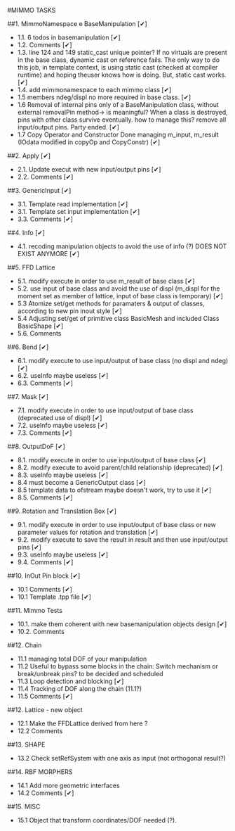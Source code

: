 #MIMMO TASKS

##1. MimmoNamespace e BaseManipulation  [&#10004;]

 - 1.1. 6 todos in basemanipulation  [&#10004;]
 - 1.2. Comments  [&#10004;]
 - 1.3. line 124 and 149 static_cast unique pointer? If no virtuals are present in the base class, dynamic cast on reference fails. The only way to do this job, in template context, is using static cast (checked at compiler runtime) and hoping theuser knows how is doing. But, static cast works. [&#10004;]
 - 1.4. add mimmonamespace to each mimmo class  [&#10004;]
 - 1.5  members ndeg/displ no more required in base class. [&#10004;]
 - 1.6  Removal of internal pins only of a BaseManipulation class, without external removalPin method-> is meaningful? When a class is destroyed, pins with other class survive eventually. how to manage this?  remove all input/output pins. Party ended. [&#10004;]
 - 1.7  Copy Operator and Constructor Done managing m_input, m_result (IOdata modified in copyOp and CopyConstr) [&#10004;]

##2. Apply  [&#10004;]

 - 2.1. Update execut with new input/output pins  [&#10004;]
 - 2.2. Comments  [&#10004;]

##3. GenericInput  [&#10004;]

 - 3.1. Template read implementation [&#10004;]
 - 3.1. Template set input implementation [&#10004;]
 - 3.3. Comments  [&#10004;]

##4. Info [&#10004;]

 - 4.1. recoding manipulation objects to avoid the use of info (?) DOES NOT EXIST ANYMORE [&#10004;]


##5. FFD Lattice

- 5.1. modify execute in order to use m_result of base class  [&#10004;]
- 5.2. use input of base class and avoid the use of displ (m_displ for the moment set as member of lattice, input of base class is temporary)  [&#10004;] 
- 5.3 	Atomize set/get methods for paramaters & output of classes, according to new pin inout style  [&#10004;]
- 5.4  Adjusting set/get of primitive class BasicMesh and included Class BasicShape  [&#10004;]
- 5.6. Comments 


##6. Bend  [&#10004;]

- 6.1. modify execute to use input/output of base class (no displ and ndeg) [&#10004;]
- 6.2. useInfo maybe useless [&#10004;]
- 6.3. Comments  [&#10004;]

##7. Mask  [&#10004;]

- 7.1. modify execute in order to use input/output of base class (deprecated use of displ)  [&#10004;]
- 7.2. useInfo maybe useless [&#10004;]
- 7.3. Comments  [&#10004;]

##8. OutputDoF  [&#10004;]

- 8.1. modify execute in order to use input/output of base class [&#10004;]
- 8.2. modify execute to avoid parent/child relationship (deprecated) [&#10004;]
- 8.3. useInfo maybe useless [&#10004;]
- 8.4  must become a GenericOutput class [&#10004;]
- 8.5  template data to ofstream maybe doesn't work, try to use it [&#10004;]
- 8.5. Comments  [&#10004;]

##9. Rotation and Translation Box   [&#10004;]

- 9.1. modify execute in order to use input/output of base class or new parameter values for rotation and translation [&#10004;]
- 9.2. modify execute to save the result in result and then use input/output pins [&#10004;]
- 9.3. useInfo maybe useless [&#10004;]
- 9.4. Comments  [&#10004;]

##10. InOut Pin block  [&#10004;]

- 10.1 Comments  [&#10004;]
- 10.1 Template .tpp file  [&#10004;]

##11. Mimmo Tests

- 10.1. make them coherent with new basemanipulation objects design  [&#10004;]
- 10.2. Comments 

##12. Chain

- 11.1	managing total DOF of your manipulation  
- 11.2	Useful to bypass some blocks in the chain: Switch mechanism or break/unbreak pins? to be decided and scheduled
- 11.3  Loop detection and blocking  [&#10004;]
- 11.4  Tracking of DOF along the chain (11.1?)
- 11.5 	Comments  [&#10004;]

##12. Lattice - new object

- 12.1 Make the FFDLattice derived from here ?
- 12.2 Comments

##13. SHAPE

- 13.2 Check setRefSystem with one axis as input (not orthogonal result?)

##14. RBF MORPHERS

- 14.1 Add more geometric interfaces
- 14.2 Comments  [&#10004;]

##15. MISC

- 15.1 Object that transform coordinates/DOF needed (?).

